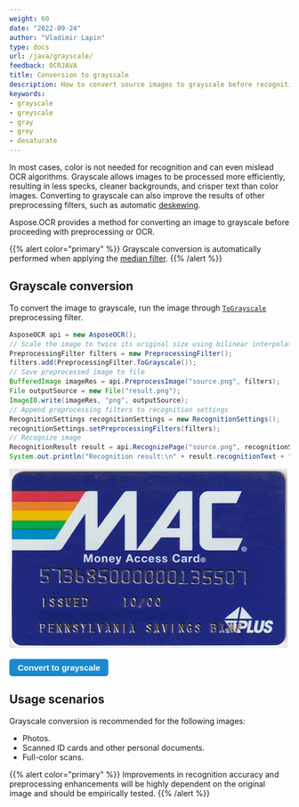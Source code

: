 ```yaml
---
weight: 60
date: "2022-09-24"
author: "Vladimir Lapin"
type: docs
url: /java/grayscale/
feedback: OCRJAVA
title: Conversion to grayscale
description: How to convert source images to grayscale before recognition.
keywords:
- grayscale
- greyscale
- gray
- grey
- desaturate
---
```


<style>
	button {
		cursor: pointer;
		margin-right: 20px;
		padding: 7px 15px;
		border: none;
		border-radius: 5px;
		background-color: #1a89d0;
		font-weight: 700;
		font-size: 15px;
		color: #ffffff;
	}

	button:hover {
		background-color: #3071a9;
	}

	button:focus {
		outline: none;
	}

	.duo {
		position: relative;
		width: 500px;
		height: 322px;
		margin-bottom: 20px;
	}

	.duo > img {
		position: absolute;
	}
</style>

In most cases, color is not needed for recognition and can even mislead OCR algorithms. Grayscale allows images to be processed more efficiently, resulting in less specks, cleaner backgrounds, and crisper text than color images. Converting to grayscale can also improve the results of other preprocessing filters, such as automatic [deskewing](/ocr/java/deskew/).

Aspose.OCR provides a method for converting an image to grayscale before proceeding with preprocessing or OCR.

{{% alert color="primary" %}}
Grayscale conversion is automatically performed when applying the [median filter](/ocr/java/median/).
{{% /alert %}}

## Grayscale conversion

To convert the image to grayscale, run the image through [`ToGrayscale`](https://reference.aspose.com/ocr/java/com.aspose.ocr/PreprocessingFilter#ToGrayscale--) preprocessing filter.

```java
AsposeOCR api = new AsposeOCR();
// Scale the image to twice its original size using bilinear interpolation
PreprocessingFilter filters = new PreprocessingFilter();
filters.add(PreprocessingFilter.ToGrayscale());
// Save preprocessed image to file
BufferedImage imageRes = api.PreprocessImage("source.png", filters);
File outputSource = new File("result.png");
ImageIO.write(imageRes, "png", outputSource);
// Append preprocessing filters to recognition settings
RecognitionSettings recognitionSettings = new RecognitionSettings();
recognitionSettings.setPreprocessingFilters(filters);
// Recognize image
RecognitionResult result = api.RecognizePage("source.png", recognitionSettings);
System.out.println("Recognition result:\n" + result.recognitionText + "\n\n");
```

<div class="duo">
	<img src="origin.png" alt="Color image" />
	<img src="result.png" alt="Grayscale image" style="display: none;" />
</div>
<button onclick="triggerSkew(this)">Convert to grayscale</button>
<script>
	function triggerSkew(obj)
	{
		let images = $(".duo > img");
		let skewed = images.eq(0).is(":visible");
		if(skewed)
		{
			images.eq(1).show(200);
			images.eq(0).hide(200);
			$(obj).text("Revert to original image");
		}
		else
		{
			images.eq(0).show(200);
			images.eq(1).hide(200);
			$(obj).text("Convert to grayscale");
		}
	}
</script>

## Usage scenarios

Grayscale conversion is recommended for the following images:

- Photos.
- Scanned ID cards and other personal documents.
- Full-color scans.

{{% alert color="primary" %}}
Improvements in recognition accuracy and preprocessing enhancements will be highly dependent on the original image and should be empirically tested.
{{% /alert %}}
